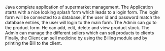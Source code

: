 Java complete application of supermarket management. The Application starts with a nice looking splash form which leads to a login form. The login form will be connected to a database, if the user id and password match the database entries, the user will login to the main form.
The Admin can go to the product form. He can add, edit, delete and view product stock.
The Admin can manage the different sellers which can sell products to  clients 
Finally, the Client can sell medicine by using the Billing module and by printing the Bill to the client.
